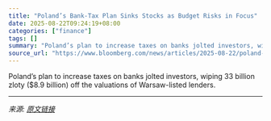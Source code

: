 ```yaml
---
title: "Poland’s Bank-Tax Plan Sinks Stocks as Budget Risks in Focus"
date: 2025-08-22T09:24:19+08:00
categories: ["finance"]
tags: []
summary: "Poland’s plan to increase taxes on banks jolted investors, wiping 33 billion zloty ($8.9 billion) off the valuations of Warsaw-listed lenders."
source_url: "https://www.bloomberg.com/news/articles/2025-08-22/poland-s-bank-tax-plan-spotlights-budget-risks-sinks-stocks"
---
```


Poland’s plan to increase taxes on banks jolted investors, wiping 33 billion zloty ($8.9 billion) off the valuations of Warsaw-listed lenders.

---

*来源: [原文链接](https://www.bloomberg.com/news/articles/2025-08-22/poland-s-bank-tax-plan-spotlights-budget-risks-sinks-stocks)*
